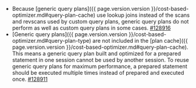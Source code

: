 - Because [generic query plans]({{ page.version.version }}/cost-based-optimizer.md#query-plan-cache) use lookup joins instead of the scans and revscans used by custom query plans, generic query plans do not perform as well as custom query plans in some cases. [#128916](https://github.com/cockroachdb/cockroach/issues/128916)
- [Generic query plans]({{ page.version.version }}/cost-based-optimizer.md#query-plan-type) are not included in the [plan cache]({{ page.version.version }}/cost-based-optimizer.md#query-plan-cache). This means a generic query plan built and optimized for a prepared statement in one session cannot be used by another session. To reuse generic query plans for maximum performance, a prepared statement should be executed multiple times instead of prepared and executed once. [#128911](https://github.com/cockroachdb/cockroach/issues/128911)